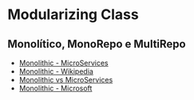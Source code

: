 # Modularizing Class
## Monolítico, MonoRepo e MultiRepo
 - [Monolithic - MicroServices](https://microservices.io/patterns/monolithic.html)
 - [Monolithic - Wikipedia](https://en.wikipedia.org/wiki/Monolithic_application)
 - [Monolithic vs MicroServices](https://www.atlassian.com/microservices/microservices-architecture/microservices-vs-monolith)
 - [Monolithic - Microsoft](https://learn.microsoft.com/en-us/dotnet/architecture/containerized-lifecycle/design-develop-containerized-apps/monolithic-applications)
